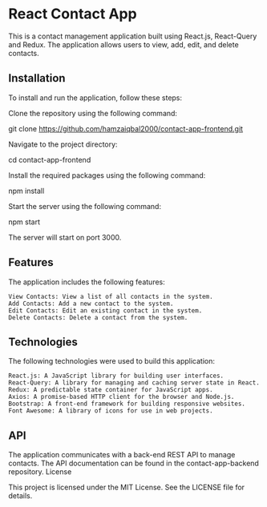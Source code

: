 # React Contact App

This is a contact management application built using React.js, React-Query and Redux. The application allows users to view, add, edit, and delete contacts.
## Installation

To install and run the application, follow these steps:

Clone the repository using the following command:

git clone https://github.com/hamzaiqbal2000/contact-app-frontend.git

Navigate to the project directory:

cd contact-app-frontend

Install the required packages using the following command:

npm install

Start the server using the following command:

npm start

The server will start on port 3000.

## Features

The application includes the following features:

    View Contacts: View a list of all contacts in the system.
    Add Contacts: Add a new contact to the system.
    Edit Contacts: Edit an existing contact in the system.
    Delete Contacts: Delete a contact from the system.

## Technologies

The following technologies were used to build this application:

    React.js: A JavaScript library for building user interfaces.
    React-Query: A library for managing and caching server state in React.
    Redux: A predictable state container for JavaScript apps.
    Axios: A promise-based HTTP client for the browser and Node.js.
    Bootstrap: A front-end framework for building responsive websites.
    Font Awesome: A library of icons for use in web projects.

## API

The application communicates with a back-end REST API to manage contacts. The API documentation can be found in the contact-app-backend repository.
License

This project is licensed under the MIT License. See the LICENSE file for details.
